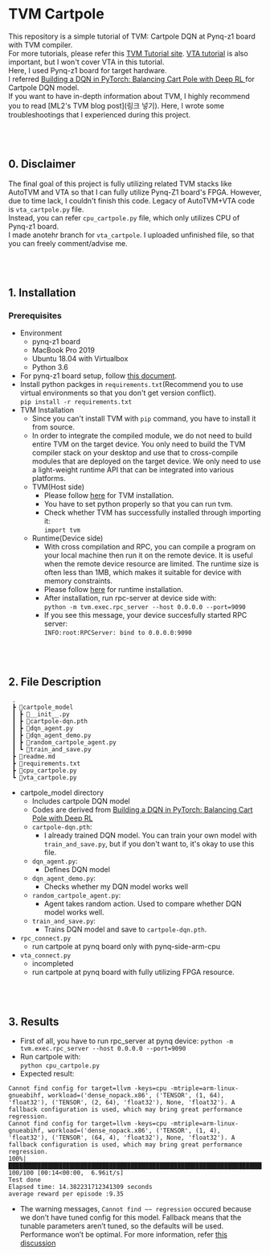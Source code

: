 # TVM Cartpole

This repository is a simple tutorial of TVM: Cartpole DQN at Pynq-z1 board with TVM compiler.  
For more tutorials, please refer this [TVM Tutorial site](https://tvm.apache.org/docs/tutorials/index.html). [VTA tutorial](https://tvm.apache.org/docs/vta/tutorials/index.html) is also important, but I won't cover VTA in this tutorial.  
Here, I used Pynq-z1 board for target hardware.  
I referred [Building a DQN in PyTorch: Balancing Cart Pole with Deep RL
](https://blog.gofynd.com/building-a-deep-q-network-in-pytorch-fa1086aa5435) for Cartpole DQN model. 
<br>
If you want to have in-depth information about TVM, I highly recommend you to read [ML2's TVM blog post](링크 넣기). Here, I wrote some troubleshootings that I experienced during this project.

<br>
<br>

## 0. Disclaimer
The final goal of this project is fully utilizing related TVM stacks like AutoTVM and VTA so that I can fully utilize Pynq-Z1 board's FPGA. However, due to time lack, I couldn't finish this code. Legacy of AutoTVM+VTA code is `vta_cartpole.py` file.  
Instead, you can refer `cpu_cartpole.py` file, which only utilizes CPU of Pynq-z1 board.  
I made anotehr branch for `vta_cartpole`. I uploaded unfinished file, so that you can freely comment/advise me.

<br>
<br>

## 1. Installation
### Prerequisites
- Environment  
    - pynq-z1 board
    - MacBook Pro 2019
    - Ubuntu 18.04 with Virtualbox
    - Python 3.6
- For pynq-z1 board setup, follow [this document](https://pynq.readthedocs.io/en/v2.2.1/getting_started/pynq_z1_setup.html).
- Install python packges in `requirements.txt`(Recommend you to use virtual environments so that you don't get version conflict).  
    ```pip install -r requirements.txt```  
- TVM Installation
    - Since you can't install TVM with `pip` command, you have to install it from source.
    - In order to integrate the compiled module, we do not need to build entire TVM on the target device. You only need to build the TVM compiler stack on your desktop and use that to cross-compile modules that are deployed on the target device. We only need to use a light-weight runtime API that can be integrated into various platforms.
    - TVM(Host side)
        - Please follow [here](https://tvm.apache.org/docs/install/from_source.html) for TVM installation.
        - You have to set python properly so that you can run tvm.
        - Check whether TVM has successfully installed through importing it:  
            ```import tvm```
    - Runtime(Device side)
        - With cross compilation and RPC, you can compile a program on your local machine then run it on the remote device. It is useful when the remote device resource are limited. The runtime size is often less than 1MB, which makes it suitable for device with memory constraints.
        - Please follow [here](https://tvm.apache.org/docs/tutorials/get_started/cross_compilation_and_rpc.html) for runtime installation. 
        - After installation, run rpc-server at device side with:  
            ```python -m tvm.exec.rpc_server --host 0.0.0.0 --port=9090```
        - If you see this message, your device succesfully started RPC server:  
            ```INFO:root:RPCServer: bind to 0.0.0.0:9090```


<br>
<br>

## 2. File Description
```
 .
 ┣ 📂cartpole_model
 ┃ ┣ 📜__init__.py
 ┃ ┣ 📜cartpole-dqn.pth
 ┃ ┣ 📜dqn_agent.py
 ┃ ┣ 📜dqn_agent_demo.py
 ┃ ┣ 📜random_cartpole_agent.py
 ┃ ┗ 📜train_and_save.py
 ┣ 📜readme.md
 ┣ 📜requirements.txt
 ┣ 📜cpu_cartpole.py
 ┗ 📜vta_cartpole.py
```
- cartpole_model directory
    - Includes cartpole DQN model
    - Codes are derived from [Building a DQN in PyTorch: Balancing Cart Pole with Deep RL
](https://blog.gofynd.com/building-a-deep-q-network-in-pytorch-fa1086aa5435) 
    - `cartpole-dqn.pth`:
        - I already trained DQN model. You can train your own model with `train_and_save.py`, but if you don't want to, it's okay to use this file.
    - `dqn_agent.py`:
        - Defines DQN model
    - `dqn_agent_demo.py`:
        - Checks whether my DQN model works well
    - `random_cartpole_agent.py`:
        - Agent takes random action. Used to compare whether DQN model works well.
    - `train_and_save.py`:
        - Trains DQN model and save to `cartpole-dqn.pth`.
- `rpc_connect.py`
    - run cartpole at pynq board only with pynq-side-arm-cpu
- `vta_connect.py`  
    - incompleted
    - run cartpole at pynq board with fully utilizing FPGA resource.

<br>
<br>

## 3. Results
- First of all, you have to run rpc_server at pynq device:
```python -m tvm.exec.rpc_server --host 0.0.0.0 --port=9090```
- Run cartpole with:  
```python cpu_cartpole.py```
- Expected result:
```
Cannot find config for target=llvm -keys=cpu -mtriple=arm-linux-gnueabihf, workload=('dense_nopack.x86', ('TENSOR', (1, 64), 'float32'), ('TENSOR', (2, 64), 'float32'), None, 'float32'). A fallback configuration is used, which may bring great performance regression.
Cannot find config for target=llvm -keys=cpu -mtriple=arm-linux-gnueabihf, workload=('dense_nopack.x86', ('TENSOR', (1, 4), 'float32'), ('TENSOR', (64, 4), 'float32'), None, 'float32'). A fallback configuration is used, which may bring great performance regression.
100%|███████████████████████████████████████████████████████████████████████████████████████████████████████████████████| 100/100 [00:14<00:00,  6.96it/s]
Test done
Elapsed time: 14.382231712341309 seconds
average reward per episode :9.35
```
- The warning messages, `Cannot find ~~ regression` occured because we don’t have tuned config for this model. Fallback means that the tunable parameters aren’t tuned, so the defaults will be used. Performance won’t be optimal. For more information, refer [this discussion](https://discuss.tvm.apache.org/t/what-does-this-warning-cannot-find-config-for-target-cuda-mean/798)